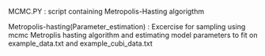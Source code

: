 MCMC.PY : script containing Metropolis-Hasting algorigthm

Metropolis-hasting(Parameter_estimation) : Excercise for sampling using mcmc Metroplis hasting algorithm and estimating model parameters to fit on example_data.txt and example_cubi_data.txt
